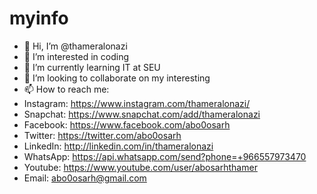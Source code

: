 # myinfo
- 👋 Hi, I’m @thameralonazi
- 👀 I’m interested in coding
- 🌱 I’m currently learning IT at SEU
- 💞️ I’m looking to collaborate on my interesting
- 📫 How to reach me:
- Instagram: https://www.instagram.com/thameralonazi/
- Snapchat: https://www.snapchat.com/add/thameralonazi
- Facebook: https://www.facebook.com/abo0osarh
- Twitter: https://twitter.com/abo0osarh
- LinkedIn: http://linkedin.com/in/thameralonazi
- WhatsApp: https://api.whatsapp.com/send?phone=+966557973470
- Youtube: https://www.youtube.com/user/abosarhthamer
- Email: abo0osarh@gmail.com
